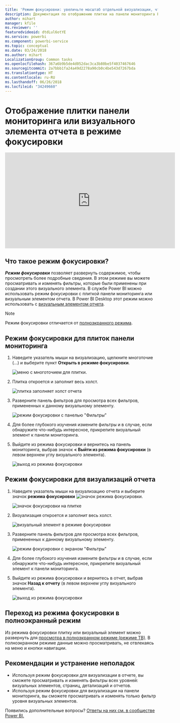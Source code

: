 ```yaml
---
title: 'Режим фокусировки: увеличьте масштаб отдельной визуализации, чтобы увидеть подробные сведения.'
description: Документация по отображению плитки на панели мониторинга Power BI или визуализаций отчетов в режиме фокусировки (во всплывающем окне).
author: mihart
manager: kfile
ms.reviewer: ''
featuredvideoid: dtdLul6otYE
ms.service: powerbi
ms.component: powerbi-service
ms.topic: conceptual
ms.date: 03/24/2018
ms.author: mihart
LocalizationGroup: Common tasks
ms.openlocfilehash: 367a6b9b5de4d052dac3ca3b80be5f4037467646
ms.sourcegitcommit: 2a7bbb1fa24a49d2278a90cb0c4be543d7267bda
ms.translationtype: HT
ms.contentlocale: ru-RU
ms.lasthandoff: 06/26/2018
ms.locfileid: "34249660"
---
```

# <a name="display-a-dashboard-tile-or-report-visual-in-focus-mode"></a>Отображение плитки панели мониторинга или визуального элемента отчета в режиме фокусировки

<iframe width="560" height="315" src="https://www.youtube.com/embed/dtdLul6otYE" frameborder="0" allowfullscreen></iframe>


## <a name="what-is-focus-mode"></a>Что такое режим фокусировки?

***Режим фокусировки*** позволяет развернуть содержимое, чтобы просмотреть более подробные сведения.  В этом режиме вы можете просматривать и изменять фильтры, которые были применены при создании этого визуального элемента.  В службе Power BI можно использовать режим фокусировки с плиткой панели мониторинга или визуальным элементом отчета. В Power BI Desktop этот режим можно использовать с [визуальным элементом отчета](desktop-report-view.md).

> [!NOTE]
> Режим фокусировки отличается от [полноэкранного режима](service-fullscreen-mode.md).
> 


## <a name="focus-mode-for-dashboard-tiles"></a>Режим фокусировки для плиток панели мониторинга

1. Наведите указатель мыши на визуализацию, щелкните многоточие (…) и выберите пункт **Открыть в режиме фокусировки**. 

    ![меню с многоточием для плитки](media/service-focus-mode/power-bi-dashboard-focus-mode.png).

2. Плитка откроется и заполнит весь холст. 

   ![плитка заполняет холст отчета](media/service-focus-mode/power-bi-tile-focus.png)

3. Разверните панель фильтров для просмотра всех фильтров, примененных к данному визуальному элементу.
   
   ![режим фокусировки с панелью "Фильтры"](media/service-focus-mode/power-bi-focus-filters.png)

4. Для более глубокого изучения измените фильтры и в случае, если обнаружите что-нибудь интересное, прикрепите визуальный элемент к панели мониторинга.

5. Выйдите из режима фокусировки и вернитесь на панель мониторинга, выбрав значок **< Выйти из режима фокусировки** (в левом верхнем углу визуального элемента).
   
    ![выход из режима фокусировки](media/service-focus-mode/power-bi-tile-exit-focus.png)    


## <a name="focus-mode-for-report-visualizations"></a>Режим фокусировки для визуализаций отчета

1. Наведите указатель мыши на визуализацию отчета и выберите значок **режима фокусировки** ![значок режима фокусировки](media/service-focus-mode/pbi_popout.jpg).  
   
   ![значок фокусировки на плитке](media/service-focus-mode/power-bi-hover-focus.png)
2. Визуализация откроется и заполнит весь холст. 

   ![визуальный элемент в режиме фокусировки](media/service-focus-mode/power-bi-display-focus-newer2.png)
3. Разверните панель фильтров для просмотра всех фильтров, примененных к данному визуальному элементу.
   
   ![режим фокусировки с экраном "Фильтры"](media/service-focus-mode/power-bi-display-focus-filters.png)
4. Для более глубокого изучения измените фильтры и в случае, если обнаружите что-нибудь интересное, прикрепите визуальный элемент к панели мониторинга.   
5. Выйдите из режима фокусировки и вернитесь в отчет, выбрав значок **Назад к отчету** (в левом верхнем углу визуального элемента). 
   
    ![выход из режима фокусировки](media/service-focus-mode/power-bi-exit-focus-report.png)  

## <a name="go-from-focus-mode-to-full-screen-mode"></a>Переход из режима фокусировки в полноэкранный режим
Из режима фокусировки плитку или визуальный элемент можно развернуть для [просмотра в полноэкранном режиме (режиме ТВ)](service-fullscreen-mode.md). В полноэкранном режиме данные можно просматривать, не отвлекаясь на меню и кнопки навигации.

## <a name="considerations-and-troubleshooting"></a>Рекомендации и устранение неполадок
* Используя режим фокусировки для визуализации в отчете, вы сможете просматривать и изменять фильтры всех уровней: визуальных элементов, страниц, детализаций и отчетов.    
* Используя режим фокусировки для визуализации на панели мониторинга, вы сможете просматривать и изменять только фильтр уровня визуальных элементов.

Появились дополнительные вопросы? [Ответы на них см. в сообществе Power BI.](http://community.powerbi.com/)

